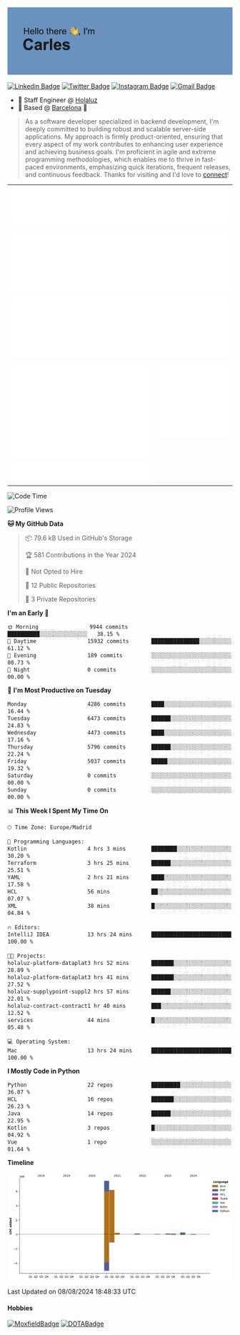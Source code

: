 <img src="header.png" alt="header">

[![Linkedin Badge](https://img.shields.io/badge/-cdespona-blue?style=flat&logo=Linkedin&logoColor=white&link=https://www.linkedin.com/in/carles-david-espona-casas-56219b11/)](https://www.linkedin.com/in/carles-david-espona-casas-56219b11/)
[![Twitter Badge](https://img.shields.io/badge/-@__cdespona-1ca0f1?style=flat&labelColor=1ca0f1&logo=twitter&logoColor=white&link=https://twitter.com/CDEspona)](https://twitter.com/CDEspona)
[![Instagram Badge](https://img.shields.io/badge/-@__cdespona-purple?style=flat&logo=instagram&logoColor=white&link=https://www.instagram.com/cdespona/)](https://www.instagram.com/cdespona/)
[![Gmail Badge](https://img.shields.io/badge/-cdespona-c14438?style=flat&logo=Gmail&logoColor=white&link=mailto:cdespona@gmail.com)](mailto:cdespona@gmail.com)

* 🔭 Staff Engineer @ [Holaluz](https://holaluz.com)
* 🏡 Based @ [Barcelona](https://www.google.es/maps/place/Barcelona) 💜

> As a software developer specialized in backend development, I'm deeply committed to building robust and scalable server-side applications. My approach is firmly product-oriented, ensuring that every aspect of my work contributes to enhancing user experience and achieving business goals. I'm proficient in agile and extreme programming methodologies, which enables me to thrive in fast-paced environments, emphasizing quick iterations, frequent releases, and continuous feedback. Thanks for visiting and I'd love to [connect](https://www.linkedin.com/in/carles-david-espona-casas-56219b11/)!

<table style="border-collapse: collapse; border: none;"> 
  <tbody>
  <tr style="border: none;">
    <td colspan="2" style="border: none; vertical-align: top;">
      <img src="summary.svg" alt="summary">
      <img src="activity-community.svg" alt="act-comm">
      <img src="repositories.svg" alt="repo">
    </td>
  </tr>
  <tr>
    <td style="border: none; vertical-align: top;">
      <img src="metrics.plugin.isocalendar.fullyear.svg" alt="calendar">
      <img src="topics.svg" alt="topics">
    </td>
    <td style="border: none; vertical-align: top;">
      <img src="achievements.svg" alt="achievements">
    </td>
  </tr>
  </tbody>
</table>

<!--START_SECTION:waka-->
![Code Time](http://img.shields.io/badge/Code%20Time-109%20hrs%2019%20mins-blue)

![Profile Views](http://img.shields.io/badge/Profile%20Views-3-blue)

**🐱 My GitHub Data** 

> 📦 79.6 kB Used in GitHub's Storage 
 > 
> 🏆 581 Contributions in the Year 2024
 > 
> 🚫 Not Opted to Hire
 > 
> 📜 12 Public Repositories 
 > 
> 🔑 3 Private Repositories 
 > 
**I'm an Early 🐤** 

```text
🌞 Morning                9944 commits        ██████████░░░░░░░░░░░░░░░   38.15 % 
🌆 Daytime                15932 commits       ███████████████░░░░░░░░░░   61.12 % 
🌃 Evening                189 commits         ░░░░░░░░░░░░░░░░░░░░░░░░░   00.73 % 
🌙 Night                  0 commits           ░░░░░░░░░░░░░░░░░░░░░░░░░   00.00 % 
```
📅 **I'm Most Productive on Tuesday** 

```text
Monday                   4286 commits        ████░░░░░░░░░░░░░░░░░░░░░   16.44 % 
Tuesday                  6473 commits        ██████░░░░░░░░░░░░░░░░░░░   24.83 % 
Wednesday                4473 commits        ████░░░░░░░░░░░░░░░░░░░░░   17.16 % 
Thursday                 5796 commits        ██████░░░░░░░░░░░░░░░░░░░   22.24 % 
Friday                   5037 commits        █████░░░░░░░░░░░░░░░░░░░░   19.32 % 
Saturday                 0 commits           ░░░░░░░░░░░░░░░░░░░░░░░░░   00.00 % 
Sunday                   0 commits           ░░░░░░░░░░░░░░░░░░░░░░░░░   00.00 % 
```


📊 **This Week I Spent My Time On** 

```text
🕑︎ Time Zone: Europe/Madrid

💬 Programming Languages: 
Kotlin                   4 hrs 3 mins        ████████░░░░░░░░░░░░░░░░░   30.20 % 
Terraform                3 hrs 25 mins       ██████░░░░░░░░░░░░░░░░░░░   25.51 % 
YAML                     2 hrs 21 mins       ████░░░░░░░░░░░░░░░░░░░░░   17.58 % 
HCL                      56 mins             ██░░░░░░░░░░░░░░░░░░░░░░░   07.07 % 
XML                      38 mins             █░░░░░░░░░░░░░░░░░░░░░░░░   04.84 % 

🔥 Editors: 
IntelliJ IDEA            13 hrs 24 mins      █████████████████████████   100.00 % 

🐱‍💻 Projects: 
holaluz-platform-dataplat3 hrs 52 mins       ███████░░░░░░░░░░░░░░░░░░   28.89 % 
holaluz-platform-dataplat3 hrs 41 mins       ███████░░░░░░░░░░░░░░░░░░   27.52 % 
holaluz-supplypoint-suppl2 hrs 57 mins       ██████░░░░░░░░░░░░░░░░░░░   22.01 % 
holaluz-contract-contract1 hr 40 mins        ███░░░░░░░░░░░░░░░░░░░░░░   12.52 % 
services                 44 mins             █░░░░░░░░░░░░░░░░░░░░░░░░   05.48 % 

💻 Operating System: 
Mac                      13 hrs 24 mins      █████████████████████████   100.00 % 
```

**I Mostly Code in Python** 

```text
Python                   22 repos            █████████░░░░░░░░░░░░░░░░   36.07 % 
HCL                      16 repos            ███████░░░░░░░░░░░░░░░░░░   26.23 % 
Java                     14 repos            ██████░░░░░░░░░░░░░░░░░░░   22.95 % 
Kotlin                   3 repos             █░░░░░░░░░░░░░░░░░░░░░░░░   04.92 % 
Vue                      1 repo              ░░░░░░░░░░░░░░░░░░░░░░░░░   01.64 % 
```



**Timeline**

![Lines of Code chart](https://raw.githubusercontent.com/cdespona/cdespona/main/assets/bar_graph.png)


 Last Updated on 08/08/2024 18:48:33 UTC
<!--END_SECTION:waka-->

#### Hobbies
[![MoxfieldBadge](https://img.shields.io/badge/MTG%20Commander-Cdespona-8A2BE2)](https://www.moxfield.com/users/Cdespona)
[![DOTABadge](https://img.shields.io/badge/DOTA2-GRV-red)](https://es.dotabuff.com/players/63807915)
